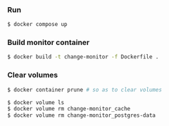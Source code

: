 ### Run

```bash
$ docker compose up
```

### Build monitor container
```bash 
$ docker build -t change-monitor -f Dockerfile .
```

### Clear volumes

```bash
$ docker container prune # so as to clear volumes

$ docker volume ls
$ docker volume rm change-monitor_cache
$ docker volume rm change-monitor_postgres-data 
```
